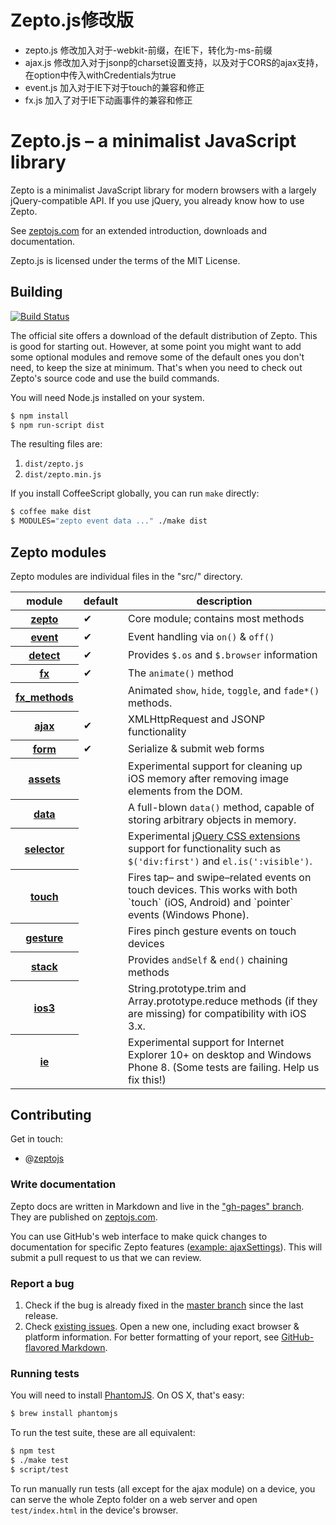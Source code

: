 # Zepto.js修改版
* zepto.js 修改加入对于-webkit-前缀，在IE下，转化为-ms-前缀
* ajax.js 修改加入对于jsonp的charset设置支持，以及对于CORS的ajax支持，在option中传入withCredentials为true
* event.js 加入对于IE下对于touch的兼容和修正
* fx.js 加入了对于IE下动画事件的兼容和修正

# Zepto.js – a minimalist JavaScript library

Zepto is a minimalist JavaScript library for modern browsers with a
largely jQuery-compatible API. If you use jQuery, you already know how to use Zepto.

See [zeptojs.com][] for an extended introduction, downloads
and documentation.

Zepto.js is licensed under the terms of the MIT License.

## Building

[![Build Status](https://secure.travis-ci.org/madrobby/zepto.png?branch=master)](http://travis-ci.org/madrobby/zepto)

The official site offers a download of the default distribution of Zepto. This
is good for starting out. However, at some point you might want to add some
optional modules and remove some of the default ones you don't need, to keep the
size at minimum. That's when you need to check out Zepto's source code and use
the build commands.

You will need Node.js installed on your system.

~~~ sh
$ npm install
$ npm run-script dist
~~~

The resulting files are:

1. `dist/zepto.js`
2. `dist/zepto.min.js`

If you install CoffeeScript globally, you can run `make` directly:

~~~ sh
$ coffee make dist
$ MODULES="zepto event data ..." ./make dist
~~~

## Zepto modules

Zepto modules are individual files in the "src/" directory.

<table>
<thead><tr>
  <th>module</th> <th>default</th> <th>description</th>
</tr></thead>
<tbody>
  <tr>
    <th><a href="https://github.com/madrobby/zepto/blob/master/src/zepto.js#files">zepto</a></th>
    <td>✔</td>
    <td>Core module; contains most methods</td>
  </tr>
  <tr>
    <th><a href="https://github.com/madrobby/zepto/blob/master/src/event.js#files">event</a></th>
    <td>✔</td>
    <td>Event handling via <code>on()</code> &amp; <code>off()</code></td>
  </tr>
  <tr>
    <th><a href="https://github.com/madrobby/zepto/blob/master/src/detect.js#files">detect</a></th>
    <td>✔</td>
    <td>Provides <code>$.os</code> and <code>$.browser</code> information</td>
  </tr>
  <tr>
    <th><a href="https://github.com/madrobby/zepto/blob/master/src/fx.js#files">fx</a></th>
    <td>✔</td>
    <td>The <code>animate()</code> method</td>
  </tr>
  <tr>
    <th><a href="https://github.com/madrobby/zepto/blob/master/src/fx_methods.js#files">fx_methods</a></th>
    <td></td>
    <td>
      Animated <code>show</code>, <code>hide</code>, <code>toggle</code>,
      and <code>fade*()</code> methods.
    </td>
  </tr>
  <tr>
    <th><a
href="https://github.com/madrobby/zepto/blob/master/src/ajax.js#files">ajax</a></th>
    <td>✔</td>
    <td>XMLHttpRequest and JSONP functionality</td>
  </tr>
  <tr>
    <th><a
href="https://github.com/madrobby/zepto/blob/master/src/form.js#files">form</a></th>
    <td>✔</td>
    <td>Serialize &amp; submit web forms</td>
  </tr>
  <tr>
    <th><a href="https://github.com/madrobby/zepto/blob/master/src/assets.js#files">assets</a></th>
    <td></td>
    <td>
      Experimental support for cleaning up iOS memory after removing
      image elements from the DOM.
    </td>
  </tr>
  <tr>
    <th><a
href="https://github.com/madrobby/zepto/blob/master/src/data.js#files">data</a></th>
    <td></td>
    <td>
      A full-blown <code>data()</code> method, capable of storing arbitrary
      objects in memory.
    </td>
  </tr>
  <tr>
    <th><a
href="https://github.com/madrobby/zepto/blob/master/src/selector.js#files">selector</a></th>
    <td></td>
    <td>
      Experimental <a href="http://api.jquery.com/category/selectors/jquery-selector-extensions/">jQuery
      CSS extensions</a> support for functionality such as <code>$('div:first')</code> and
      <code>el.is(':visible')</code>.
    </td>
  </tr>
  <tr>
    <th><a href="https://github.com/madrobby/zepto/blob/master/src/touch.js#files">touch</a></th>
    <td></td>
    <td>
      Fires tap– and swipe–related events on touch devices. This works with both
      `touch` (iOS, Android) and `pointer` events (Windows Phone).
    </td>
  </tr>
  <tr>
    <th><a href="https://github.com/madrobby/zepto/blob/master/src/gesture.js#files">gesture</a></th>
    <td></td>
    <td>Fires pinch gesture events on touch devices</td>
  </tr>
  <tr>
    <th><a href="https://github.com/madrobby/zepto/blob/master/src/stack.js#files">stack</a></th>
    <td></td>
    <td>Provides <code>andSelf</code> &amp; <code>end()</code> chaining methods</td>
  </tr>
  <tr>
    <th><a href="https://github.com/madrobby/zepto/blob/master/src/ios3.js#files">ios3</a></th>
    <td></td>
    <td>
      String.prototype.trim and Array.prototype.reduce methods
      (if they are missing) for compatibility with iOS 3.x.
    </td>
  </tr>
  <tr>
    <th><a href="https://github.com/madrobby/zepto/blob/master/src/ie.js#files">ie</a></th>
    <td></td>
    <td>
      Experimental support for Internet Explorer 10+ on desktop and Windows Phone 8.
      (Some tests are failing. Help us fix this!)
    </td>
  </tr>
</tbody>
</table>

## Contributing

Get in touch:

* @[zeptojs](http://twitter.com/zeptojs)

### Write documentation

Zepto docs are written in Markdown and live in the ["gh-pages" branch][docs].
They are published on [zeptojs.com][].

You can use GitHub's web interface to make quick changes to documentation for
specific Zepto features
([example: ajaxSettings](https://github.com/madrobby/zepto/blob/gh-pages/ajax/_posts/1900-01-01-Z-ajaxSettings.md)).
This will submit a pull request to us that we can review.

### Report a bug

1. Check if the bug is already fixed in the [master branch][master] since the
   last release.
2. Check [existing issues][issues]. Open a new one, including exact browser &
   platform information. For better formatting of your report, see
   [GitHub-flavored Markdown][mkd].

### Running tests

You will need to install [PhantomJS][]. On OS X, that's easy:

~~~ sh
$ brew install phantomjs
~~~

To run the test suite, these are all equivalent:

~~~ sh
$ npm test
$ ./make test
$ script/test
~~~

To run manually run tests (all except for the ajax module) on a device,
you can serve the whole Zepto folder on a web server and open
`test/index.html` in the device's browser.

  [zeptojs.com]: http://zeptojs.com
  [master]: https://github.com/madrobby/zepto/commits/master
  [issues]: https://github.com/madrobby/zepto/issues
  [docs]: https://github.com/madrobby/zepto/tree/gh-pages#readme
  [mkd]: http://github.github.com/github-flavored-markdown/
  [evidence.js]: https://github.com/tobie/Evidence
  [phantomjs]: http://code.google.com/p/phantomjs/wiki/Installation
